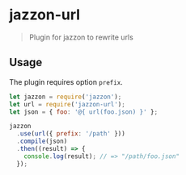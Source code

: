 # jazzon-url

> Plugin for jazzon to rewrite urls

## Usage

The plugin requires option `prefix`.

```javascript
let jazzon = require('jazzon');
let url = require('jazzon-url');
let json = { foo: '@{ url(foo.json) }' };

jazzon
  .use(url({ prefix: '/path' }))
  .compile(json)
  .then((result) => {
    console.log(result); // => "/path/foo.json"
  });
```

